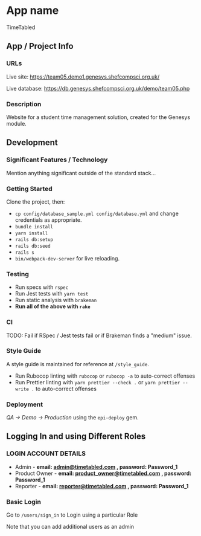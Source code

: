 # App name

TimeTabled

## App / Project Info

### URLs

Live site: https://team05.demo1.genesys.shefcompsci.org.uk/

Live database: https://db.genesys.shefcompsci.org.uk/demo/team05.php

### Description

Website for a student time management solution, created for the Genesys module.

## Development

### Significant Features / Technology

Mention anything significant outside of the standard stack...

### Getting Started

Clone the project, then:

- `cp config/database_sample.yml config/database.yml` and change credentials as appropriate.
- `bundle install`
- `yarn install`
- `rails db:setup`
- `rails db:seed`
- `rails s`
- `bin/webpack-dev-server` for live reloading.

### Testing

- Run specs with `rspec`
- Run Jest tests with `yarn test`
- Run static analysis with `brakeman`
- **Run all of the above with `rake`**

### CI

TODO: Fail if RSpec / Jest tests fail or if Brakeman finds a "medium" issue.

### Style Guide

A style guide is maintained for reference at `/style_guide`.

- Run Rubocop linting with `rubocop` or `rubocop -a` to auto-correct offenses
- Run Prettier linting with `yarn prettier --check .` or `yarn prettier --write .` to auto-correct offenses

### Deployment

_QA -> Demo -> Production_ using the `epi-deploy` gem.




## Logging In and using Different Roles 


### LOGIN ACCOUNT DETAILS

- Admin           -  **email: admin@timetabled.com , password: Password_1** 
- Product Owner   -  **email: product_owner@timetabled.com , password: Password_1**
- Reporter        -  **email: reporter@timetabled.com , password: Password_1**


### Basic Login

Go to `/users/sign_in` to Login using a particular Role

Note that you can add additional users as an admin


